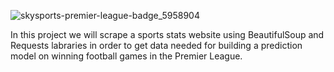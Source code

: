 ![skysports-premier-league-badge_5958904](https://github.com/footkol/Portfolio/assets/79214748/a80b32fa-8012-4328-bbde-90b73146c18d)

In this project we will scrape a sports stats website using BeautifulSoup and Requests labraries in order to get data needed for building a prediction model on winning football games in the Premier League. 
